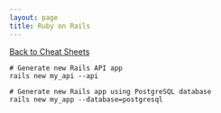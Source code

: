 ```yaml
---
layout: page
title: Ruby on Rails
---
```

[Back to Cheat Sheets](/resources/cheat-sheets/)

```
# Generate new Rails API app
rails new my_api --api

# Generate new Rails app using PostgreSQL database
rails new my_app --database=postgresql
```
